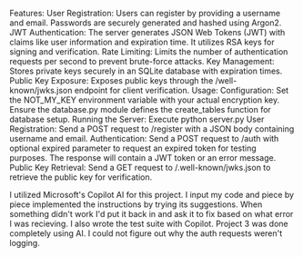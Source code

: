 Features:
User Registration: Users can register by providing a username and email. Passwords are securely generated and hashed using Argon2.
JWT Authentication: The server generates JSON Web Tokens (JWT) with claims like user information and expiration time. It utilizes RSA keys for signing and verification.
Rate Limiting: Limits the number of authentication requests per second to prevent brute-force attacks.
Key Management: Stores private keys securely in an SQLite database with expiration times.
Public Key Exposure: Exposes public keys through the /well-known/jwks.json endpoint for client verification.
Usage:
Configuration:
  Set the NOT_MY_KEY environment variable with your actual encryption key.
  Ensure the database.py module defines the create_tables function for database setup.
Running the Server:
  Execute python server.py
User Registration:
  Send a POST request to /register with a JSON body containing username and email.
Authentication:
  Send a POST request to /auth with optional expired parameter to request an expired token for testing purposes.
  The response will contain a JWT token or an error message.
Public Key Retrieval:
  Send a GET request to /.well-known/jwks.json to retrieve the public key for verification.

  I utilized Microsoft's Copilot AI for this project. I input my code and piece by piece implemented the instructions by trying its suggestions. When something didn't work I'd put it back in and ask it to fix based on what error I was recieving. 
  I also wrote the test suite with Copilot. Project 3 was done completely using AI. I could not figure out why the auth requests weren't logging. 
